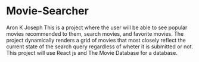 # Movie-Searcher

Aron K Joseph
This is a project where the user will be able to see popular movies recommended to them, search movies, and favorite movies.
The project dynamically renders a grid of movies that most closely reflect the current state of the search query regardless of wheter it is submitted or not.
This project will use React js and The Movie Database for a database.
